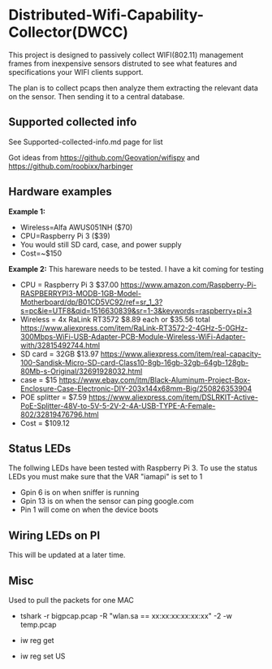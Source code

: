# Distributed-Wifi-Capability-Collector(DWCC)
This project is designed to passively collect WIFI(802.11) management frames from inexpensive sensors distruted to see what features and specifications your WIFI clients support.

The plan is to collect pcaps then analyze them extracting the relevant data on the sensor.  Then sending it to a central database.  

## Supported collected info
See Supported-collected-info.md page for list



Got ideas from https://github.com/Geovation/wifispy and https://github.com/roobixx/harbinger

## Hardware examples
__Example 1:__
* Wireless=Alfa AWUS051NH ($70)
* CPU=Raspberry Pi 3 ($39)
* You would still SD card, case,  and power supply
* Cost=~$150

__Example 2:__
This hareware needs to be tested. I have a kit coming for testing
* CPU = Raspberry Pi 3 $37.00 https://www.amazon.com/Raspberry-Pi-RASPBERRYPI3-MODB-1GB-Model-Motherboard/dp/B01CD5VC92/ref=sr_1_3?s=pc&ie=UTF8&qid=1516630839&sr=1-3&keywords=raspberry+pi+3
* Wireless = 4x RaLink RT3572 $8.89 each or $35.56 total  https://www.aliexpress.com/item/RaLink-RT3572-2-4GHz-5-0GHz-300Mbps-WiFi-USB-Adapter-PCB-Module-Wireless-WiFi-Adapter-with/32815492744.html
* SD card = 32GB $13.97 https://www.aliexpress.com/item/real-capacity-100-Sandisk-Micro-SD-card-Class10-8gb-16gb-32gb-64gb-128gb-80Mb-s-Original/32691928032.html
* case = $15 https://www.ebay.com/itm/Black-Aluminum-Project-Box-Enclosure-Case-Electronic-DIY-203x144x68mm-Big/250826353904
* POE splitter = $7.59 https://www.aliexpress.com/item/DSLRKIT-Active-PoE-Splitter-48V-to-5V-5-2V-2-4A-USB-TYPE-A-Female-802/32819476796.html
* Cost = $109.12
 
## Status LEDs
The follwing LEDs have been tested with Raspberry Pi 3. To use the status LEDs you must make sure that the VAR "iamapi" is set to 1
* Gpin 6 is on when sniffer is running
* Gpin 13 is on when the sensor can ping google.com
* Pin 1 will come on when the device boots

## Wiring LEDs on PI
This will be updated at a later time.


 ## Misc
 Used to pull the packets for one MAC
 * tshark -r bigpcap.pcap -R "wlan.sa == xx:xx:xx:xx:xx:xx" -2 -w temp.pcap
 
 * iw reg get 
 * iw reg set US
 

